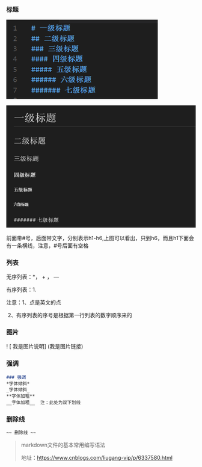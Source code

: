 ### 标题



![语法](https://github.com/lennywang/Img/raw/master/markdown-title.png)



![效果](https://github.com/lennywang/Img/raw/master/markdown-title-2.png)

前面带#号，后面带文字，分别表示h1-h6,上图可以看出，只到h6，而且h1下面会有一条横线，注意，#号后面有空格

### 列表

 无序列表：*， + ， — 

 有序列表：1.  

  注意：1、点是英文的点 

​	     2、有序列表的序号是根据第一行列表的数字顺序来的

### 图片

 ! [ 我是图片说明] (我是图片链接)



### 强调

```markdown
### 强调
*字体倾斜*
_字体倾斜_
**字体加粗**
__字体加粗__  注：此处为双下划线 
```



### 删除线

```markdown
~~ 删除线 ~~ 
```





> markdown文件的基本常用编写语法
>
> 地址：https://www.cnblogs.com/liugang-vip/p/6337580.html






